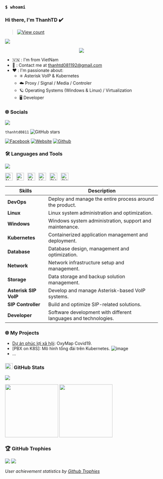 ### `$ whoami`

### Hi there, I'm ThanhTD ✔️

> [![View count](https://visitcount.itsvg.in/api?id=cfotel2604&color=6&icon=0&pretty=true)](https://visitcount.itsvg.in/api?id=cfotel2604)

<img src="https://user-images.githubusercontent.com/73097560/115834477-dbab4500-a447-11eb-908a-139a6edaec5c.gif">

<p align="center" color="#36BCF7FF"><img src="https://readme-typing-svg.herokuapp.com?lines=I'm+a+Full+Stack+Developer;I'm+a+System+Engineer;I'm+a+DevSecOps Engineer"></p>

- 🇻🇳 : I'm from VietNam
- 📧 : Contact me at [thanhtd081192@gmail.com](mailto:thanhtd081192@gmail)
- ❤️ : I'm passionate about:
  - ✳️ Asterisk VoIP & Kubernetes
  - ☁️ Proxy / Signal / Media / Controler
  - 🪐 Operating Systems (Windows & Linux) / Virtualization
  - 🖥️ Developer

### 🌐 Socials
<img src="https://user-images.githubusercontent.com/73097560/115834477-dbab4500-a447-11eb-908a-139a6edaec5c.gif">

`thanhtd0811`
![GitHub stars](https://img.shields.io/github/stars/cfotel2604?style=social)

[![Facebook](https://img.shields.io/badge/Facebook-1877F2?style=for-the-badge&logo=facebook&logoColor=white)](https://www.facebook.com/tran.thanh.549)
[![Website](https://img.shields.io/badge/website-000000?style=for-the-badge&logo=About.me&logoColor=white)](https://blog.network.com/)
[![Github](https://img.shields.io/badge/GitHub-100000?style=for-the-badge&logo=github&logoColor=white)](https://github.com/cfotel2604/)

### 🛠 Languages and Tools
<img src="https://user-images.githubusercontent.com/73097560/115834477-dbab4500-a447-11eb-908a-139a6edaec5c.gif">

<img src="https://img.shields.io/badge/Node.js-282C34?logo=node.js&logoColor=00F200" title="Node.js" height="25"/> &nbsp;
<img src="https://img.shields.io/badge/Express-282C34?logo=express&logoColor=FFFFFF" title="Express.js" height="25"/> &nbsp;
<img src="https://img.shields.io/badge/MySQL-282C34?logo=mysql&logoColor=47A248" title="MySQL" height="25"/> &nbsp;
<img src="https://img.shields.io/badge/VS%20Code-282C34?logo=visual-studio-code&logoColor=007ACC"  title="Visual Studio Code" height="25"/> &nbsp;
<img src="https://img.shields.io/badge/PHP-282C34?logo=PHP&logoColor=FFCA28" title="PHP" height="25"/> &nbsp;
<img src="https://img.shields.io/badge/shell_script-%23121011.svg?style=for-the-badge&logo=gnu-bash&logoColor=white" title="SHELL_SCRIPT" height="25"/> &nbsp;

| Skills                      | Description                               				 		|
|-----------------------------|-----------------------------------------------------------------|
| **DevOps**                  | Deploy and manage the entire process around the product. 	 	|
| **Linux**                   | Linux system administration and optimization.			 		|
| **Windows**                 | Windows system administration, support and maintenance.	 		|
| **Kubernetes**              | Containerized application management and deployment. 		    |
| **Database**                | Database design, management and optimization.  			 		|
| **Network**                 | Network infrastructure setup and management.			 		|
| **Storage**                 | Data storage and backup solution management.			 		|
| **Asterisk SIP VoIP**       | Develop and manage Asterisk-based VoIP systems.			 		|
| **SIP Controller** 		  | Build and optimize SIP-related solutions. 				 		|
| **Developer**               | Software development with different languages ​​and technologies. |

### 🌐 My Projects
- [Dự án phúc lợi xã hội](https://tuoitre.vn/trien-khai-tong-dai-oxymap-ho-tro-mien-phi-oxy-cho-benh-nhan-covid-19-dong-loat-tai-tp-thu-duc-20210912152632536.htm): OxyMap Covid19.
- [PBX on K8S]: Mô hình tổng đài trên Kubernetes.
![image](https://github.com/user-attachments/assets/bb6f7c9a-e1f5-4cc5-91fb-62422a7eb82c)
- ...

### <img src="https://media.giphy.com/media/cj87CxfRtrUifF3Ryk/giphy.gif" width="25px" height="20px"> GitHub Stats
<img src="https://user-images.githubusercontent.com/73097560/115834477-dbab4500-a447-11eb-908a-139a6edaec5c.gif">

[<img src="https://github-readme-stats.vercel.app/api?username=cfotel2604&show_icons=true&count_private=true&bg_color=30,e96443,904e95&title_color=fff&text_color=fff&include_all_commits=true" height="175">](https://github-readme-stats.vercel.app/api?username=cfotel2604)
[<img src="https://github-readme-stats.vercel.app/api/top-langs/?username=cfotel2604&layout=compact&bg_color=30,e96443,904e95&title_color=fff&text_color=fff" height="175">](https://github-readme-stats.vercel.app/api/top-langs/?username=cfotel2604)

### 🏆 GitHub Trophies
<img src="https://user-images.githubusercontent.com/73097560/115834477-dbab4500-a447-11eb-908a-139a6edaec5c.gif">

<a href="https://github-trophies.vercel.app/?username=cfotel2604" target="_blank">
  <img src="https://github-trophies.vercel.app/?username=cfotel2604&theme=radical&margin-w=4&margin-h=4">
</a>

*User achievement statistics by [Github Trophies](https://github.com/cfotel2604/github-trophies)*
